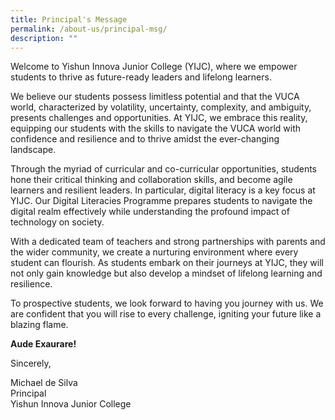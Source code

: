 ```yaml
---
title: Principal's Message
permalink: /about-us/principal-msg/
description: ""
---
```

Welcome to Yishun Innova Junior College (YIJC), where we empower students to thrive as future-ready leaders and lifelong learners.

We believe our students possess limitless potential and that the VUCA world, characterized by volatility, uncertainty, complexity, and ambiguity, presents challenges and opportunities. At YIJC, we embrace this reality, equipping our students with the skills to navigate the VUCA world with confidence and resilience and to thrive amidst the ever-changing landscape.

Through the myriad of curricular and co-curricular opportunities, students hone their critical thinking and collaboration skills, and become agile learners and resilient leaders. In particular, digital literacy is a key focus at YIJC. Our Digital Literacies Programme prepares students to navigate the digital realm effectively while understanding the profound impact of technology on society.

With a dedicated team of teachers and strong partnerships with parents and the wider community, we create a nurturing environment where every student can flourish. As students embark on their journeys at YIJC, they will not only gain knowledge but also develop a mindset of lifelong learning and resilience. 

To prospective students, we look forward to having you journey with us. 
We are confident that you will rise to every challenge, igniting your future like a blazing flame.

**Aude Exaurare!**

Sincerely,

Michael de Silva<br>
Principal<br>
Yishun Innova Junior College